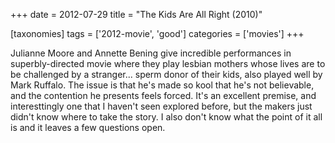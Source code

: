 +++
date = 2012-07-29
title = "The Kids Are All Right (2010)"

[taxonomies]
tags = ['2012-movie', 'good']
categories = ['movies']
+++

Julianne Moore and Annette Bening give incredible performances in
superbly-directed movie where they play lesbian mothers whose lives are
to be challenged by a stranger\... sperm donor of their kids, also
played well by Mark Ruffalo. The issue is that he\'s made so kool that
he\'s not believable, and the contention he presents feels forced. It\'s
an excellent premise, and interesttingly one that I haven\'t seen
explored before, but the makers just didn\'t know where to take the
story. I also don\'t know what the point of it all is and it leaves a
few questions open.
